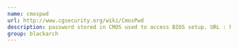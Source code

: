 ```yaml
---
name: cmospwd
url: http://www.cgsecurity.org/wiki/CmosPwd
description: password stored in CMOS used to access BIOS setup. URL : http://www.cgsecurity.org/wiki/CmosPwd Groups : blackarch blackarch-cracker
group: blackarch
---
```

